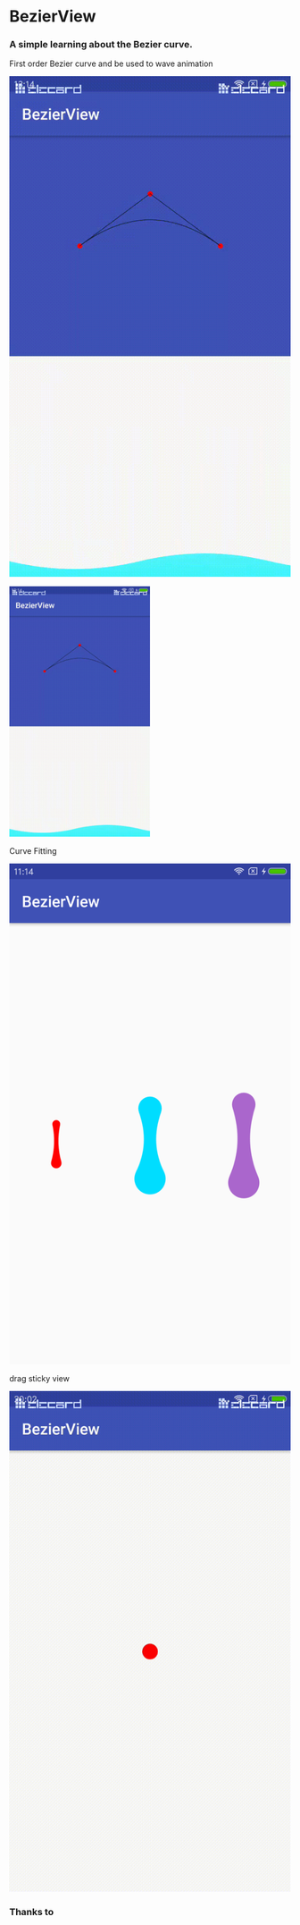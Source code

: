 # BezierView

### A simple learning about the Bezier curve.

First order Bezier curve and be used to wave animation

![](https://github.com/YoungTr/BezierView/blob/master/gif/Bezier.gif)

<img src="https://github.com/YoungTr/BezierView/blob/master/gif/Bezier.gif" width="50%" height="50%">

Curve Fitting

![](https://github.com/YoungTr/BezierView/blob/master/gif/bezierview.png)

drag sticky view 

![](https://github.com/YoungTr/BezierView/blob/master/gif/drag.gif)


### Thanks to

